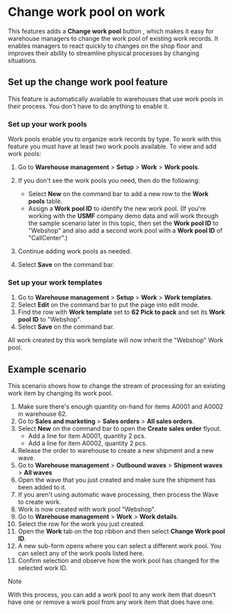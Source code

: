 # Change work pool on work

This features adds a **Change work pool** button <!-- KFM: Where? -->, which makes it easy for warehouse managers to change the work pool of existing work records. It enables managers to react quickly to changes on the shop floor and improves their ability to streamline physical processes by changing situations.

<!-- KFM: What do you mean by "improves their ability to streamline physical processes by changing situations"? -->

## Set up the change work pool feature

This feature is automatically available to warehouses that use work pools in their process. You don't have to do anything to enable it.

<!-- KFM: If no setup is required, then what are the following two procedures for? Or is this about enabling the feature? -->

### Set up your work pools

Work pools enable you to organize work records by type. To work with this feature you must have at least two work pools available. To view and add work pools:

1. Go to **Warehouse management** > **Setup** > **Work** > **Work pools**.
1. If you don't see the work pools you need, then do the following:
    - Select **New** on the command bar to add a new row to the **Work pools** table.
    - Assign a **Work pool ID** to identify the new work pool.
    (If you're working with the **USMF** company demo data and will work through the sample scenario later in this topic, then set the **Work pool ID** to "Webshop" and also add a second work pool with a **Work pool ID** of "CallCenter".)
1. Continue adding work pools as needed.

1. Select **Save** on the command bar.

### Set up your work templates

<!-- KFM: Add intro. What are we doing here? Why? -->

1. Go to **Warehouse management** > **Setup** > **Work** > **Work templates**.
1. Select **Edit** on the command bar to put the page into edit mode.
1. Find the row with **Work template** set to **62 Pick to pack** and set its **Work pool ID** to "Webshop".  <!-- KFM: Do we really need these specific values? Or are these just examples? -->
1. Select **Save** on the command bar.

All work created by this work template will now inherit the "Webshop" Work pool.

## Example scenario

This scenario shows how to change the stream of processing for an existing work item by changing its work pool.

1. Make sure there's enough quantity on-hand for items A0001 and A0002 in warehouse 62. <!-- KFM: Should we explain how to do this? I don't know how. -->
1. Go to **Sales and marketing** > **Sales orders** > **All sales orders**.
1. Select **New** on the command bar to open the **Create sales order** flyout. <!-- KFM: I don't see how to make the following settings here. -->
    - Add a line for item A0001, quantity 2 pcs.
    - Add a line for item A0002, quantity 2 pcs.
1. Release the order to warehouse to create a new shipment and a new wave. <!-- KFM: How do I "release the order to warehouse"? -->
1. Go to **Warehouse management** > **Outbound waves** > **Shipment waves** > **All waves**
1. Open the wave that you just created and make sure the shipment has been added to it. <!-- KFM: How do I do this? What am I looking for? -->
1. If you aren't using automatic wave processing, then process the Wave to create work. <!-- KFM: How do I do this? -->
1. Work is now created with work pool "Webshop".  <!-- KFM: What do we mean by "work is now created"? Is "with work pool" the right phrase? -->
1. Go to **Warehouse management** > **Work** > **Work details**.
1. Select the row for the work you just created.
1. Open the **Work** tab on the top ribbon and then select **Change Work pool ID**. <!-- KFM: I don't see this here. -->
1. A new sub-form opens where you can select a different work pool. You can select any of the work pools listed here.
1. Confirm selection and observe how the work pool has changed for the selected work ID.

> [!NOTE]
> With this process, you can add a work pool to any work item that doesn't have one or remove a work pool from any work item that does have one.
<!-- KFM: Do we really need this note? What is this adding? I think we could work this into the intro. -->